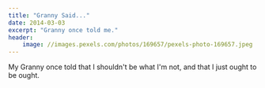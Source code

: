 ```yaml
---
title: "Granny Said..."
date: 2014-03-03
excerpt: "Granny once told me."
header:
    image: //images.pexels.com/photos/169657/pexels-photo-169657.jpeg
---
```


My Granny once told that I shouldn't be what I'm not, and that I just ought to be ought.
